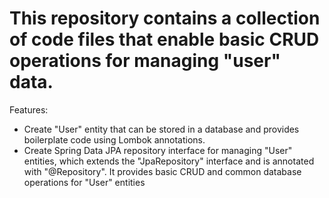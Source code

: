 # This repository contains a collection of code files that enable basic CRUD operations for managing "user" data. 

Features:
  - Create "User" entity that can be stored in a database and provides boilerplate code using Lombok annotations.
  - Create Spring Data JPA repository interface for managing "User" entities, which extends the "JpaRepository" interface and is annotated with "@Repository". It provides basic CRUD and common database operations for "User" entities
